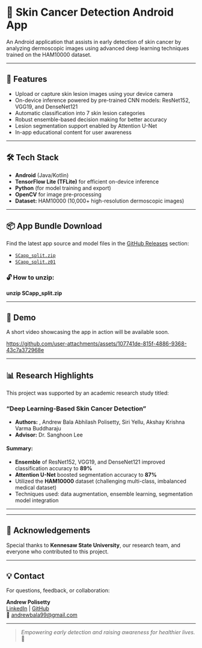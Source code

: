 # 📱 Skin Cancer Detection Android App

An Android application that assists in early detection of skin cancer by analyzing dermoscopic images using advanced deep learning techniques trained on the HAM10000 dataset.

---

## 🧠 Features

- Upload or capture skin lesion images using your device camera
- On-device inference powered by pre-trained CNN models: ResNet152, VGG19, and DenseNet121
- Automatic classification into 7 skin lesion categories
- Robust ensemble-based decision making for better accuracy
- Lesion segmentation support enabled by Attention U-Net
- In-app educational content for user awareness

---

## 🛠 Tech Stack

- **Android** (Java/Kotlin)
- **TensorFlow Lite (TFLite)** for efficient on-device inference
- **Python** (for model training and export)
- **OpenCV** for image pre-processing
- **Dataset:** HAM10000 (10,000+ high-resolution dermoscopic images)

---

## 📦 App Bundle Download

Find the latest app source and model files in the [GitHub Releases](https://github.com/Andrew22122001/SkinCancerDetectionAndroidAPP/releases) section:

- [`SCapp_split.zip`](https://github.com/Andrew22122001/SkinCancerDetectionAndroidAPP/releases/download/v1.0/SCapp_split.zip)
- [`SCapp_split.z01`](https://github.com/Andrew22122001/SkinCancerDetectionAndroidAPP/releases/download/v1.0/SCapp_split.z01)

### 🔓 How to unzip:
**unzip SCapp_split.zip**


---

## 🎥 Demo

A short video showcasing the app in action will be available soon.

https://github.com/user-attachments/assets/107741de-815f-4886-9368-43c7a372968e

---

## 📊 Research Highlights

This project was supported by an academic research study titled:

### “Deep Learning-Based Skin Cancer Detection”

- **Authors:** , Andrew Bala Abhilash Polisetty, Siri Yellu, Akshay Krishna Varma Buddharaju
- **Advisor:** Dr. Sanghoon Lee

#### Summary:
- **Ensemble** of ResNet152, VGG19, and DenseNet121 improved classification accuracy to **89%**
- **Attention U-Net** boosted segmentation accuracy to **87%**
- Utilized the **HAM10000** dataset (challenging multi-class, imbalanced medical dataset)
- Techniques used: data augmentation, ensemble learning, segmentation model integration



---

---

## 🙌 Acknowledgements

Special thanks to **Kennesaw State University**, our research team, and everyone who contributed to this project.

---

## 💡 Contact

For questions, feedback, or collaboration:

**Andrew Polisetty**  
[LinkedIn](https://linkedin.com/in/andrew-polisetty) | [GitHub](https://github.com/Andrew22122001)  
📩 andrewbala99@gmail.com

---

> *Empowering early detection and raising awareness for healthier lives.* 🚀

